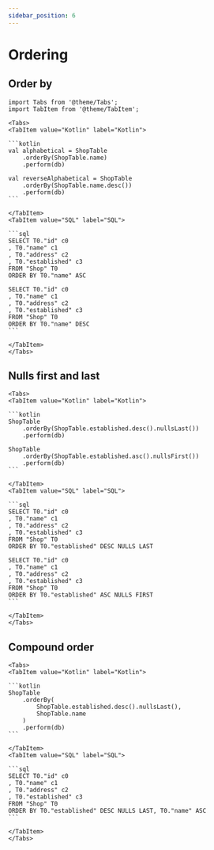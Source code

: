 ```yaml
---
sidebar_position: 6
---
```


# Ordering

## Order by

````mdx-code-block
import Tabs from '@theme/Tabs';
import TabItem from '@theme/TabItem';

<Tabs>
<TabItem value="Kotlin" label="Kotlin">

```kotlin
val alphabetical = ShopTable
    .orderBy(ShopTable.name)
    .perform(db)

val reverseAlphabetical = ShopTable
    .orderBy(ShopTable.name.desc())
    .perform(db)
```

</TabItem>
<TabItem value="SQL" label="SQL">

```sql
SELECT T0."id" c0
, T0."name" c1
, T0."address" c2
, T0."established" c3
FROM "Shop" T0
ORDER BY T0."name" ASC

SELECT T0."id" c0
, T0."name" c1
, T0."address" c2
, T0."established" c3
FROM "Shop" T0
ORDER BY T0."name" DESC
```

</TabItem>
</Tabs>
````

## Nulls first and last

````mdx-code-block
<Tabs>
<TabItem value="Kotlin" label="Kotlin">

```kotlin
ShopTable
    .orderBy(ShopTable.established.desc().nullsLast())
    .perform(db)

ShopTable
    .orderBy(ShopTable.established.asc().nullsFirst())
    .perform(db)
```

</TabItem>
<TabItem value="SQL" label="SQL">

```sql
SELECT T0."id" c0
, T0."name" c1
, T0."address" c2
, T0."established" c3
FROM "Shop" T0
ORDER BY T0."established" DESC NULLS LAST

SELECT T0."id" c0
, T0."name" c1
, T0."address" c2
, T0."established" c3
FROM "Shop" T0
ORDER BY T0."established" ASC NULLS FIRST
```

</TabItem>
</Tabs>
````

## Compound order

````mdx-code-block
<Tabs>
<TabItem value="Kotlin" label="Kotlin">

```kotlin
ShopTable
    .orderBy(
        ShopTable.established.desc().nullsLast(),
        ShopTable.name
    )
    .perform(db)
```

</TabItem>
<TabItem value="SQL" label="SQL">

```sql
SELECT T0."id" c0
, T0."name" c1
, T0."address" c2
, T0."established" c3
FROM "Shop" T0
ORDER BY T0."established" DESC NULLS LAST, T0."name" ASC
```

</TabItem>
</Tabs>
````
